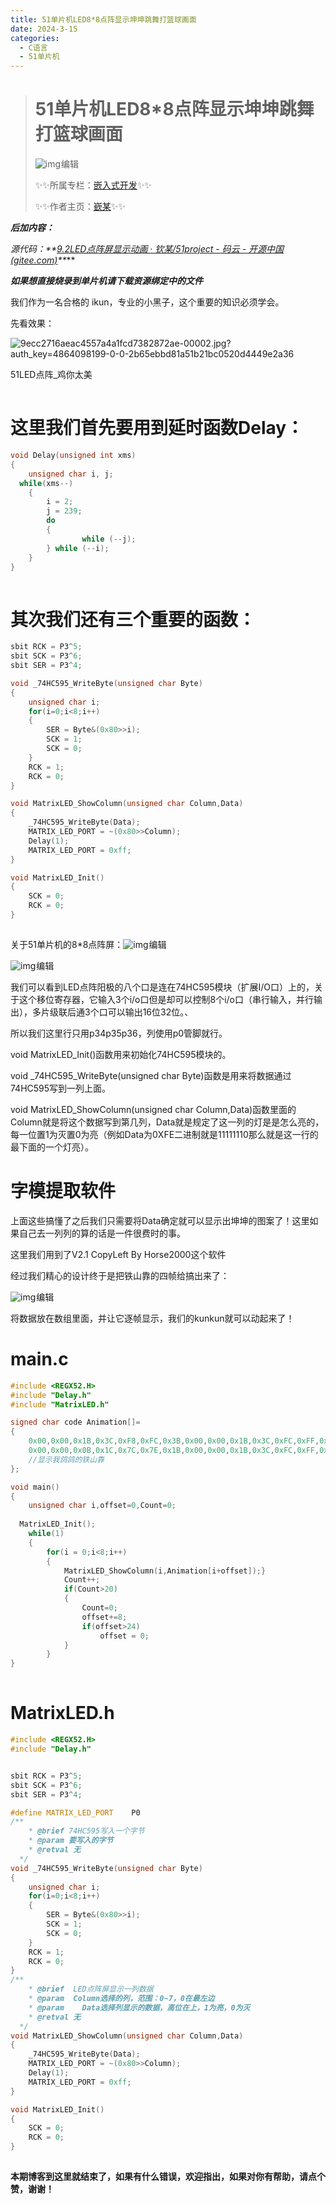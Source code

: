 ```yaml
---
title: 51单片机LED8*8点阵显示坤坤跳舞打篮球画面
date: 2024-3-15
categories:
  - C语言
  - 51单片机
---
```

> # 51单片机LED8*8点阵显示坤坤跳舞打篮球画面
>
> ![img](https://raw.githubusercontent.com/QinMou000/pic/main/6f2b920cd38b273e9349974209147fee.png)![点击并拖拽以移动](data:image/gif;base64,R0lGODlhAQABAPABAP///wAAACH5BAEKAAAALAAAAAABAAEAAAICRAEAOw==)编辑
>
> ✨✨所属专栏：[嵌入式开发](https://blog.csdn.net/2301_80194476/category_12607357.html?spm=1001.2014.3001.5482)✨✨
>
> ✨✨作者主页：[嶔某](https://blog.csdn.net/2301_80194476?spm=1000.2115.3001.5343)✨✨

***后加内容：***

***源代码：\**\*[9.2LED点阵屏显示动画 · 钦某/51project - 码云 - 开源中国 (gitee.com)](https://gitee.com/wang-qin928/51project/tree/master/9.2LED点阵屏显示动画)\**\**** 

***如果想直接烧录到单片机请下载资源绑定中的文件*** 

我们作为一名合格的 ikun，专业的小黑子，这个重要的知识必须学会。

先看效果：

![9ecc2716aeac4557a4a1fcd7382872ae-00002.jpg?auth_key=4864098199-0-0-2b65ebbd81a51b21bc0520d4449e2a36](https://video-community.csdnimg.cn/vod-84deb4/20d0a003e2b671ee80890675b3ed0102/snapshots/9ecc2716aeac4557a4a1fcd7382872ae-00002.jpg?auth_key=4864098199-0-0-2b65ebbd81a51b21bc0520d4449e2a36)

51LED点阵_鸡你太美

![点击并拖拽以移动](data:image/gif;base64,R0lGODlhAQABAPABAP///wAAACH5BAEKAAAALAAAAAABAAEAAAICRAEAOw==)

# 这里我们首先要用到延时函数Delay：

```cpp
void Delay(unsigned int xms)
{
	unsigned char i, j;
  while(xms--)
	{	
		i = 2;
		j = 239;
		do
		{
				while (--j);
		} while (--i);
	}
}
```

![点击并拖拽以移动](data:image/gif;base64,R0lGODlhAQABAPABAP///wAAACH5BAEKAAAALAAAAAABAAEAAAICRAEAOw==)

# 其次我们还有三个重要的函数：

```cpp
sbit RCK = P3^5;
sbit SCK = P3^6;
sbit SER = P3^4;

void _74HC595_WriteByte(unsigned char Byte)
{
	unsigned char i;
	for(i=0;i<8;i++)
	{
		SER = Byte&(0x80>>i);
		SCK = 1;
		SCK = 0;
	}
	RCK = 1;
	RCK = 0;
}

void MatrixLED_ShowColumn(unsigned char Column,Data)
{
	_74HC595_WriteByte(Data);
	MATRIX_LED_PORT = ~(0x80>>Column);
	Delay(1);
	MATRIX_LED_PORT = 0xff;
}

void MatrixLED_Init()
{
	SCK = 0;
	RCK = 0;
}
```

![点击并拖拽以移动](data:image/gif;base64,R0lGODlhAQABAPABAP///wAAACH5BAEKAAAALAAAAAABAAEAAAICRAEAOw==)



 关于51单片机的8*8点阵屏：![img](https://raw.githubusercontent.com/QinMou000/pic/main/be7c2a48107f9ab099d111a59e4b5f94.png)![点击并拖拽以移动](data:image/gif;base64,R0lGODlhAQABAPABAP///wAAACH5BAEKAAAALAAAAAABAAEAAAICRAEAOw==)编辑

![img](https://raw.githubusercontent.com/QinMou000/pic/main/25c0f3353767360bbb9b7a5e3ce3456b.png)![点击并拖拽以移动](data:image/gif;base64,R0lGODlhAQABAPABAP///wAAACH5BAEKAAAALAAAAAABAAEAAAICRAEAOw==)编辑

 我们可以看到LED点阵阳极的八个口是连在74HC595模块（扩展I/O口）上的，关于这个移位寄存器，它输入3个i/o口但是却可以控制8个i/o口（串行输入，并行输出），多片级联后通3个口可以输出16位32位。、

所以我们这里行只用p34p35p36，列使用p0管脚就行。

void MatrixLED_Init()函数用来初始化74HC595模块的。

 void _74HC595_WriteByte(unsigned char Byte)函数是用来将数据通过74HC595写到一列上面。

void MatrixLED_ShowColumn(unsigned char Column,Data)函数里面的Column就是将这个数据写到第几列，Data就是规定了这一列的灯是是怎么亮的，每一位置1为灭置0为亮（例如Data为0XFE二进制就是11111110那么就是这一行的最下面的一个灯亮）。

# 字模提取软件

上面这些搞懂了之后我们只需要将Data确定就可以显示出坤坤的图案了！这里如果自己去一列列的算的话是一件很费时的事。

这里我们用到了V2.1 CopyLeft By Horse2000这个软件

经过我们精心的设计终于是把铁山靠的四帧给搞出来了：

![img](https://raw.githubusercontent.com/QinMou000/pic/main/8c471e9fb991e026231894017aedf890.png)![点击并拖拽以移动](data:image/gif;base64,R0lGODlhAQABAPABAP///wAAACH5BAEKAAAALAAAAAABAAEAAAICRAEAOw==)编辑

将数据放在数组里面，并让它逐帧显示，我们的kunkun就可以动起来了！

# main.c

```cpp
#include <REGX52.H>
#include "Delay.h"
#include "MatrixLED.h"

signed char code Animation[]=
{
	0x00,0x00,0x1B,0x3C,0xF8,0xFC,0x3B,0x00,0x00,0x1B,0x3C,0xFC,0xFF,0x3A,0x00,0x00,
	0x00,0x00,0x0B,0x1C,0x7C,0x7E,0x1B,0x00,0x00,0x1B,0x3C,0xFC,0xFF,0x3A,0x00,0x00,
    //显示我鸽鸽的铁山靠
};

void main()
{
	unsigned char i,offset=0,Count=0;
	
  MatrixLED_Init();
	while(1)
	{
		for(i = 0;i<8;i++)
		{
			MatrixLED_ShowColumn(i,Animation[i+offset]);}
			Count++;
			if(Count>20)
			{
				Count=0;
				offset+=8;
				if(offset>24)
					offset = 0;
			}
		}
}
```

![点击并拖拽以移动](data:image/gif;base64,R0lGODlhAQABAPABAP///wAAACH5BAEKAAAALAAAAAABAAEAAAICRAEAOw==)

#  MatrixLED.h

```cpp
#include <REGX52.H>
#include "Delay.h"


sbit RCK = P3^5;
sbit SCK = P3^6;
sbit SER = P3^4;

#define MATRIX_LED_PORT    P0
/**
	* @brief 74HC595写入一个字节
	* @param 要写入的字节
	* @retval 无
  */
void _74HC595_WriteByte(unsigned char Byte)
{
	unsigned char i;
	for(i=0;i<8;i++)
	{
		SER = Byte&(0x80>>i);
		SCK = 1;
		SCK = 0;
	}
	RCK = 1;
	RCK = 0;
}
/**
	* @brief  LED点阵屏显示一列数据
	* @param  Column选择的列，范围：0~7，0在最左边
	* @param	Data选择列显示的数据，高位在上，1为亮，0为灭
	* @retval 无
  */
void MatrixLED_ShowColumn(unsigned char Column,Data)
{
	_74HC595_WriteByte(Data);
	MATRIX_LED_PORT = ~(0x80>>Column);
	Delay(1);
	MATRIX_LED_PORT = 0xff;
}

void MatrixLED_Init()
{
	SCK = 0;
	RCK = 0;
}
```

![点击并拖拽以移动](data:image/gif;base64,R0lGODlhAQABAPABAP///wAAACH5BAEKAAAALAAAAAABAAEAAAICRAEAOw==)

**本期博客到这里就结束了，如果有什么错误，欢迎指出，如果对你有帮助，请点个赞，谢谢！**